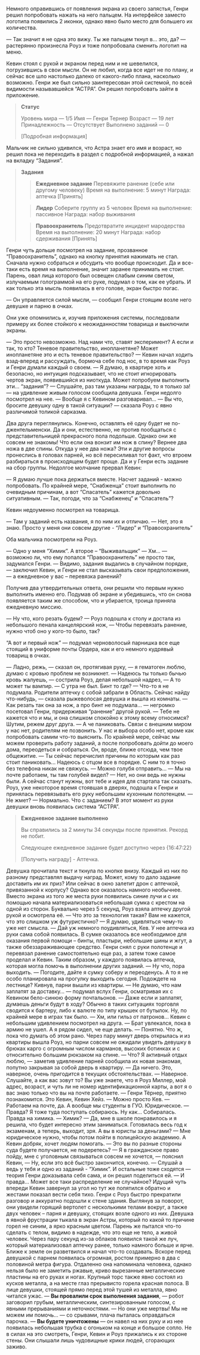 Немного оправившись от появления экрана из своего запястья, Генри решил попробовать нажать на него пальцем. На интерфейсе заместо логотипа появились 2 иконки, однако явно было место для большего их количества.

— Так значит я не одна это вижу. Ты же пальцем ткнул в… это, да? — растерянно произнесла Роуз и тоже попробовала сменить логотип на меню.

Кевин стоял с рукой и экраном перед ним и не шевелился, погрузившись в свои мысли. Он не любил, когда все идет не по плану, и сейчас все шло настолько далеко от какого-либо плана, насколько возможно.
Генри же был сильно заинтересован этой системой, по всей видимости называвшейся “АСТРА”. Он решил попробовать зайти в приложение.

>**Статус**
>
>Уровень мира — 1/5
>Имя — Генри Тернер
>Возраст — 19 лет
>Принадлежность — Отсутствует
>Выполнено заданий — 0
>
>\[Подробная информация]

Мальчик не сильно удивился, что Астра знает его имя и возраст, но решил пока не переходить в раздел с подробной информацией, а нажал на вкладку “Задания”.

>**Задания**
>
>>**Ежедневное задание**
>>Перевяжите ранение (себе или другому человеку)
>>Время на выполнение: 5 минут
>>Награда: аптечка
>>\[Принять]
>
>>**Лидер**
>>Соберите группу из 5 человек
>>Время на выполнение: пассивное
>>Награда: набор выживания
>
>>**Правоохранитель**
>>Предотвратите инцидент мародерства
>>Время на выполнение: 20 минут
>>Награда: набор сдерживания
>>\[Принять]

Генри чуть дольше посмотрел на задание, прозванное “Правоохранитель”, однако на кнопку принятия нажимать не стал. Сначала нужно собраться и обсудить что вообще происходит. Да и все-таки есть время на выполнение, значит заранее принимать не стоит.
Парень, овал лица которого был освещен слабым синим светом, излучаемым голограммой на его руке, подумал о том, как ее убрать. И как только эта мысль появилась в его голове, экран быстро погас.

— Он управляется силой мысли, — сообщил Генри стоящим возле него девушке и парню в очках.

Они уже опомнились и, изучив приложения системы, последовали примеру их более стойкого к неожиданностям товарища и выключили экраны. 

— Это просто невозможно. Над нами что, ставят эксперимент? А если и так, то кто? Теневое правительство, инопланетяне? Может инопланетяне это и есть теневое правительство? — Кевин начал ходить взад-вперед и рассуждать, бормоча себе под нос, в то время как Роуз и Генри думали каждый о своем.
— Я думаю, в квартире хоть и безопасно, но интуиция подсказывает, что не стоит игнорировать чертов экран, появившийся из ниоткуда. Может попробуем выполнить эти… “задания”?
— Слушайте, раз там указаны награды, то я только за! — на удивление живым голосом сообщила девушка. Генри недолго посмотрел на нее.
— Вообще я с Кевином разговаривал…
— Вы что, бросите девушку одну в такой ситуации? — сказала Роуз с явно различимой толикой сарказма.

Два друга переглянулись. Конечно, оставлять её одну будет не по-джентельменски. Да и они, естественно, не против пообщаться с представительницей прекрасного пола подольше. Однако они же совсем не знакомы! Что если она вонзит им нож в спину? Вернее два ножа в две спины. Откуда у нее два ножа?
Эти и другие вопросы пронеслись в головах парней, но всё пересиливал тот факт, что втроем разбираться в происходящем будет проще. Да и у Генри есть задание на сбор группы.
Недолгое молчание прервал Кевин:

— Я думаю лучше пока держаться вместе. Насчет заданий - можно попробовать. По крайней мере, “Снабженца” стоит выполнить по очевидным причинам, а вот “Спасатель” кажется довольно ситуативным.
— Так, погоди, что за “Снабженец” и “Спасатель”?

Кевин недоуменно посмотрел на товарища.

— Там у заданий есть названия, я по ним их и отличаю.
— Нет, это я знаю. Просто у меня они совсем другие - “Лидер” и “Правоохранитель”

Оба мальчика посмотрели на Роуз.

— Одно у меня “Химик”. А второе – “Выживальщик”
— Хм… — возможно ли, что ему попался “Правоохранитель” не просто так, задумался Генри.
— Видимо, задания выдались в случайном порядке, — заключил Кевин, и Генри не стал высказывать свои предположения, — а ежедневное у вас – перевязка ранений?

Получив два утвердительных ответа, они решили что первым нужно выполнить именно его. Подумав об экране и убедившись, что он снова появляется таким же способом, что и убирается, троица приняла ежедневную миссию.

— Ну что, кого резать будем? — Роуз подошла к столу и достала из небольшого пенала канцелярский нож, — Чтобы перевязать ранение, нужно чтоб оно у кого-то было, так?

“А вот и первый нож” — подумал черноволосый парнишка все еще стоящий в униформе почты Ордера, как и его немного кудрявый товарищ в очках.

— Ладно, режь, — сказал он, протягивая руку, — я гематоген люблю, думаю с кровью проблем не возникнет.
— Надеюсь ты только бычью кровь жалуешь, — сострила Роуз, делая небольшой надрез, — А то может ты вампир.
— С утра не был. Бинт то где? 
— Что-то я не подумала. Родители аптечку с собой забрали в Область. Сейчас найду что-нибудь, — сказала рыжеволосая девушка и вышла из комнаты.
— Как резать так она за нож, а про бинт не подумала… — негромко посетовал Генри, придерживая “ранение” другой рукой.
— Тебе не кажется что и мы, и она слишком спокойно к этому всему относимся? Шутим, режем друг друга.
— А че паниковать. Связи с внешним миром у нас нет, родителям не позвонить. У нас и выбора особо нет, кроме как попробовать самим что-то выяснить. По крайней мере, сейчас мы можем проверить работу заданий, а после попробовать дойти до моего дома, переодеться и собраться. Он, вроде, ближе отсюда, чем твое общежитие.
— Ты сейчас перечислил причины по которым как раз стоит паниковать… Надеюсь с отцом все в порядке. С ним то я точно без телефона никак не свяжусь.
— Можно голубя отправить…
— Мы на почте работаем, ты там голубей видел?
— Нет, но они ведь не нужны были. А сейчас станут нужны, вот тебе и идея для стартапа так сказать.
Роуз, уже некоторое время стоявшая в дверях, подошла к Генри и принялась перевязывать его руку небольшим кухонным полотенцем.
— Не жмет?
— Нормально. Что с заданием?
В этот момент из руки девушки вновь появилась система “АСТРА”.

>**Ежедневное задание выполнено**
>
>Вы справились за 2 минуты 34 секунды после принятия. Рекорд не побит.
>
>Следующее ежедневное задание будет доступно через {16:47:22}
>
>\[Получить награду] - Аптечка.

Девушка прочитала текст и ткнула по кнопке внизу. Каждый из них по разному представлял выдачу наград. Может, кому то дало задание доставить им их приз? Или сейчас в окно залетит дрон с аптечкой, привязанной к корпусу?
Однако все оказалось намного необычнее. Вместо экрана из того же места руки появились синие лучи и с их помощью начала материализоваться небольшая сумка с крестом на одной из сторон. Буквально через 5 секунд, Роуз взяла аптечку другой рукой и осмотрела её.
— Что это за технология такая? Вам не кажется, что это слишком уж футуристично?
— Я думаю, удивляться чему-то уже нет смысла.
— Дай уж немного поудивляться, Кев. У нее аптечка из руки сама собой появилась.
В сумке оказалось все необходимое для оказания первой помощи – бинты, пластыри, небольшие шины и жгут, а также обеззараживающее средство.
Генри снял с руки полотенце и перевязал ранение самостоятельно еще раз, а затем тоже самое проделал и Кевин. Таким образом, у каждого появилась аптечка, которая могла помочь в выполнении других заданий.
— Ну что, пора выходить. 
— Погодите, дайте я сумку соберу и переоденусь. А то я не особо планировала на прогулку выходить сегодня. Подождете на лестнице?
Кивнув, парни вышли из квартиры.
— Не думаю, что нам заплатят за доставку… — подумал вслух Генри, осматривая их с Кевином бело-синюю форму почтальонов.
— Даже если и заплатят, думаешь деньги будут в ходу? Обычно в таких ситуациях торговля сводится к бартеру, либо к валюте по типу крышек от бутылок. Ну, по крайней мере в играх так было.
— Хм, или гильз от патронов…
Кевин с небольшим удивлением посмотрел на друга.
— Брат увлекался, пока в армию не ушел. А я рядом сидел, че еще делать. 
— Понятно. Что ж, пока что думать об этом рано. 
Через пару минут дверь открылась и из квартиры вышла Роуз, но парни совсем не ожидали увидеть девушку в брюках карго с огромным числом карманов, высоких ботинках и с относительно большим рюкзаком на спине.
— Что? Я активный отдых люблю, — заметив удивление парней сообщила их новая знакомая, попутно закрывая за собой дверь в квартиру.
— Да ничего. Это, наверное, очень пригодится в текущих обстоятельствах.
— Наверное. Слушайте, а как вас зовут то? Вы уже знаете, что я Роуз Миллер, мой адрес, возраст, и чуть ли не номер идентификационной карты, а вот я о вас знаю только что вы на почте работаете.
— Генри Тёрнер, приятно познакомится. Это Кевин, Кевин Хейз.
— Можно просто Кев.
— Работаем на почте, да. А вообще мы студенты в ГУО. Юридическое.
— Правда? Я тоже туда поступать собираюсь. Ну как… Собиралась. Правда на химика.
— Химик? 
— Да, мне в школе понравилось и я решила, что будет интересно этим заниматься. Готовилась весь год к экзаменам, а теперь, выходит, зря. А вы в юристы за деньгами? 
— Мне юридическое нужно, чтобы потом пойти в полицейскую академию. А Кевин добряк, хочет людям помогать.
— Это вы по разные стороны суда будете получается, не подеретесь?
— Я в гражданское право пойду, мне с уголовным связываться совсем не хочется, — пояснил Кевин, — Ну, если это всё быстро закончится, конечно.
— Слушай а ведь у тебя и одно из заданий - “Химик”. И остальные тоже сходятся — теория Генри доказывала себя сама, и он решил поделиться ей.
— И правда… Может все таки распределение не случайное?
Идущий чуть впереди Кевин завернул за угол но тут же попятился обратно и жестами показал вести себя тихо.
Генри с Роуз быстро прекратили разговор и аккуратно подошли к стене здания. Выглянув за поворот, они увидели горящий вертолет с несколькими телами вокруг, а также двух человек – парня и девушку, стоящих возле одного из них. Девушка в явной фрустрации тыкала в экран Астры, который по какой то причине горел не синим, а ярко красным цветом.
Парень же пытался что-то сделать с телом, видимо в надежде, что это еще не тело, а живой человек.
Через пару секунд из-за облаков появился такой же луч, который материализовал аптечку ранее, только намного больше и ярче. Ближе к земле он разветвился и начал что-то создавать. Вскоре перед девушкой с парнем появилась огромная, ростом примерно в два с половиной метра фигура. Отдаленно она напоминала человека, однако нельзя было не заметить ржавые, криво вырезанные металлические пластины на его руках и ногах. Крупный торс также явно состоял из кусков металла, а на месте глаз прерывисто горела красная полоса.
В лице девушки, стоящей прямо перед этой тушей из металла, явно читался ужас.
— **Вы провалили срок выполнения задания**, — робот заговорил грубым, металлическим, синтезированным голосом, с явными прерываниями и неточностями.
— Но они уже мертвы! Мы не можем им помочь… — со срывами, плача пыталась оправдаться парочка.
— **Вы будете уничтожены** — он навел на них руку и из нее появилась небольшая трубка с огоньком на конце и большое сопло.
Не в силах на это смотреть, Генри, Кевин и Роуз прижались к их стороне стены. Они слышали лишь чудовищные крики людей, сгорающих заживо.

